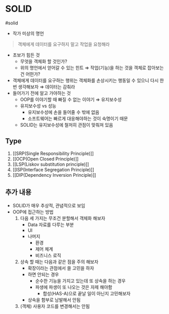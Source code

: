 # SOLID

#solid

- 작가 미상의 명언

> 객체에게 데이터를 요구하지 말고 작업을 요청해라

- 초보가 힘든 것
  - 무엇을 객체화 할 것인가?
  - 위의 명언에서 얻어갈 수 있는 힌트 ⇒ 작업(기능)을 하는 것을 객체로 잡아보는 건 어떤가?
- 객체에게 데이터를 요구하는 행위는 객체화를 손상시키는 행동일 수 있으니 다시 한번 생각해보자 ⇒ 데이터는 감춰라
- 들어가기 전에 알고 가야하는 것
  - OOP를 이야기할 때 빠질 수 없는 이야기 ⇒ 유지보수성
  - 유지보수성 vs 성능
    - 유지보수성에 손을 들어줄 수 밖에 없음
    - 소프트웨어는 빠르게 대응해야하는 것이 숙명이기 때문
  - SOLID는 유지보수성에 철저히 관점이 맞춰져 있음

## Type

1. [[SRP(Single Responsibility Principle)]]
2. [[OCP(Open Closed Principle)]]
3. [[LSP(Liskov substitution principle)]]
4. [[ISP(Interface Segregation Principle)]]
5. [[DIP(Dependency Inversion Principle)]]

## 추가 내용

- SOLID가 매우 추상적, 관념적으로 보임
- OOP에 접근하는 방법
  1. 다음 세 가지는 무조건 분할해서 객체화 해보자
     - Data 자료를 다루는 부분
     - UI
     - 나머지
         - 환경
         - 제어 체계
         - 비즈니스 로직
  2. 상속 할 때는 다음과 같은 점을 주의 해보자
     - 확장이라는 관점에서 쓸 고민을 하자
     - 하면 안되는 경우
       - 순수한 기능을 가지고 있는데 또 상속을 하는 경우
       - 파생에 파생이 또 나오는 것은 자제 해야함
         - 합성(HAS-A)으로 끝날 일이 아닌지 고민해보자
     - 상속을 함부로 남발해서 안됨
  3. (객체) 사용자 코드를 변경해서는 안됨
